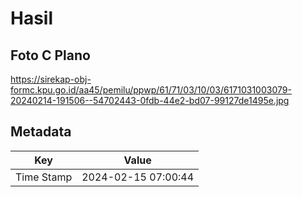 # Hasil

## Foto C Plano

https://sirekap-obj-formc.kpu.go.id/aa45/pemilu/ppwp/61/71/03/10/03/6171031003079-20240214-191506--54702443-0fdb-44e2-bd07-99127de1495e.jpg


## Metadata

| Key        | Value               |
| ---------- | ------------------- |
| Time Stamp | 2024-02-15 07:00:44 |




